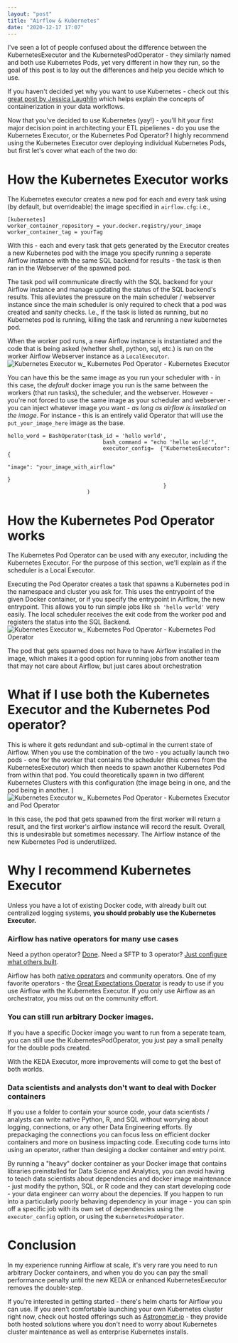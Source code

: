 ```yaml
---
layout: "post"
title: "Airflow & Kubernetes"
date: "2020-12-17 17:07"
---
```


I've seen a lot of people confused about the difference between the KubernetesExecutor and the KubernetesPodOperator - they similarly named and both use Kubernetes Pods, yet very different in how they run, so the goal of this post is to lay out the differences and help you decide which to use.

If you haven't decided yet why you want to use Kubernetes - check out this [great post by Jessica Laughlin](https://medium.com/bluecore-engineering/were-all-using-airflow-wrong-and-how-to-fix-it-a56f14cb0753) which helps explain the concepts of containerization in your data workflows.

Now that you've decided to use Kubernetes (yay!) - you'll hit your first major decision point in architecting your ETL pipelienes - do you use the Kubernetes Executor, or the Kubernetes Pod Operator? I highly recommend using the Kubernetes Executor over deploying individual Kubernetes Pods, but first let's cover what each of the two do:

# How the Kubernetes Executor works
The Kubernetes executor creates a new pod for each and every task using (by default, but overrideable) the image specified in `airflow.cfg`: i.e.,

```
[kubernetes]
worker_container_repository = your.docker.registry/your_image
worker_container_tag = yourTag
```

With this - each and every task that gets generated by the Executor creates a new Kubernetes pod with the image you specify running a seperate Airflow instance with the same SQL backend for results - the task is then ran in the Webserver of the spawned pod.


The task pod will communicate directly with the SQL backend for your Airflow instance and manage updating the status of the SQL backend's results. This alleviates the pressure on the main scheduler / webserver instance since the main scheduler is only required to check that a pod was created and sanity checks. I.e., if the task is listed as running, but no Kubernetes pod is running, killing the task and rerunning a new kubernetes pod.

When the worker pod runs, a new Airflow instance is instantiated and the code that is being asked (whether shell, python, sql, etc.) is run on the worker Airflow Webserver instance as a `LocalExecutor`.
![Kubernetes Executor w_ Kubernetes Pod Operator - Kubernetes Executor](/assets/img/kubernetes-executor-vs-pod-operator/Kubernetes%20Executor%20w_%20Kubernetes%20Pod%20Operator%20-%20Kubernetes%20Executor.png)

 You can have this be the same image as you run your scheduler with - in this case, the *default* docker image you run is the same between the workers (that run tasks), the scheduler, and the webserver. However - you're not forced to use the same image as your scheduler and webserver - you can inject whatever image you want - *as long as airflow is installed on the image*. For instance - this is an entirely valid Operator that will use the `put_your_image_here` image as the base.


```
hello_word = BashOperator(task_id = 'hello world',
                              bash_command = "echo 'hello world'",
                              executor_config=  {"KubernetesExecutor": {
                                                                        "image": "your_image_with_airflow"
                                                                       }
                                                 }
                         )
```

# How the Kubernetes Pod Operator works

The Kubernetes Pod Operator can be used with any executor, including the Kubernetes Executor. For the purpose of this section, we'll explain as if the scheduler is a Local Executor.

Executing the Pod Operator creates a task that spawns a Kubernetes pod in the namespace and cluster you ask for. This uses the entrypoint of the given Docker container, or if you specify the entrypoint in Airflow, the new entrypoint. This allows you to run simple jobs like `sh 'hello world'` very easily. The local scheduler receives the exit code from the worker pod and registers
 the status into the SQL Backend.
![Kubernetes Executor w_ Kubernetes Pod Operator - Kubernetes Pod Operator](/assets/img/kubernetes-executor-vs-pod-operator/Kubernetes%20Executor%20w_%20Kubernetes%20Pod%20Operator%20-%20Kubernetes%20Pod%20Operator.png)

The pod that gets spawned does not have to have Airflow installed in the image, which makes it a good option for running jobs from another team that may not care about Airflow, but just cares about orchestration

# What if I use both the Kubernetes Executor and the Kubernetes Pod operator?

This is where it gets redundant and sub-optimal in the current state of Airflow. When you use the combination of the two - you actually launch two pods - one for the worker that contains the scheduler (this comes from the KubernetesExecutor) which then needs to spawn another Kubernetes Pod from within that pod. You could theoretically spawn in two different Kubernetes Clusters with this configuration (the image being in one, and the pod being in another. )
![Kubernetes Executor w_ Kubernetes Pod Operator - Kubernetes Executor and Pod Operator](/assets/img/kubernetes-executor-vs-pod-operator/Kubernetes%20Executor%20w_%20Kubernetes%20Pod%20Operator%20-%20Kubernetes%20Executor%20and%20Pod%20Operator.png)

In this case, the pod that gets spawned from the first worker will return a result, and the first worker's airflow instance will record the result. Overall, this is undesirable but sometimes necessary. The Airflow instance of the new Kubernetes Pod is underutilized.


# Why I recommend Kubernetes Executor

Unless you have a lot of existing Docker code, with already built out centralized logging systems, **you should probably use the Kubernetes Executor.**


### Airflow has native operators for many use cases
Need a python operator? [Done](https://airflow.apache.org/docs/apache-airflow/stable/howto/operator/python.html). Need a SFTP to 3 operator? [Just configure what others built](https://airflow-fork-k1.readthedocs.io/en/latest/_modules/airflow/providers/amazon/aws/transfers/sftp_to_s3.html).

Airflow has both [native operators](https://airflow.apache.org/docs/apache-airflow/stable/_api/airflow/operators/index.html) and community operators. One of my favorite operators - the [Great Expectations Operator](https://greatexpectations.io/blog/airflow-operator/) is ready to use if you use  Airflow with the Kubernetes Executor. If you only use Airflow as an orchestrator, you miss out on the community effort.

### You can still run arbitrary Docker images.

If you have a specific Docker image you want to run from a seperate team, you can still use the KubernetesPodOperator, you just pay a small penalty for the double pods created.

With the KEDA Executor, more improvements will come to get the best of both worlds.

### Data scientists and analysts don't want to deal with Docker containers

If you use a folder to contain your source code, your data scientists / analysts can write native Python, R, and SQL without worrying about logging, connections, or any other Data Engineering efforts. By prepackaging the connections you can focus less on efficient docker containers and more on business impacting code. Executing code turns into using an operator, rather than desiging a docker container and entry point.

By running a "heavy" docker container as your Docker image that contains libraries preinstalled for Data Science and Analytics, you can avoid having to teach data scientists about dependencies and docker image maintenance - just modify the python, SQL, or R code and they can start developing code - your data engineer can worry about the depencies. If you happen to run into a particularly poorly behaving dependency in your image - you can spin off a specific job with its own set of dependencies using the `executor_config` option, or using the `KubernetesPodOperator`.
# Conclusion
In my experience running Airflow at scale, it's very rare you need to run arbitrary Docker containers, and when you do you can pay the small performance penalty until the new KEDA or enhanced KubernetesExecutor removes the double-step.

If you're interested in getting started - there's helm charts for Airflow you can use. If you aren't comfortable launching your own Kubernetes cluster right now, check out hosted offerings such as [Astronomer.io](astronomer.io) - they provide both hosted solutions where you don't need to worry about Kubernetes cluster maintenance as well as enterprise Kubernetes installs.
